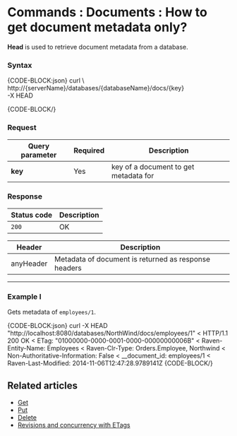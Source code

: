 # Commands : Documents : How to get document metadata only?

**Head** is used to retrieve document metadata from a database.


### Syntax

{CODE-BLOCK:json}
curl \ 
	http://{serverName}/databases/{databaseName}/docs/{key} \
	-X HEAD 

{CODE-BLOCK/}

### Request

| Query parameter | Required | Description |
| ------------- | -- | ---- |
| **key** | Yes | key of a document to get metadata for |


### Response

| Status code | Description |
| ----------- | - |
| `200` | OK |

| Header | Description |
| -------- | - |
| anyHeader | Metadata of document is returned as response headers |

<hr />

### Example I

Gets metadata of `employees/1`.

{CODE-BLOCK:json}
curl -X HEAD "http://localhost:8080/databases/NorthWind/docs/employees/1" 
< HTTP/1.1 200 OK
< ETag: "01000000-0000-0001-0000-00000000006B"
< Raven-Entity-Name: Employees
< Raven-Clr-Type: Orders.Employee, Northwind
< Non-Authoritative-Information: False
< __document_id: employees/1
< Raven-Last-Modified: 2014-11-06T12:47:28.9789141Z
{CODE-BLOCK/}


## Related articles

- [Get](../../../../client-api/commands/documents/get)  
- [Put](../../../../client-api/commands/documents/put)  
- [Delete](../../../../client-api/commands/documents/delete)  
- [Revisions and concurrency with ETags](../../../../client-api/concurrency/revisions-and-concurrency-with-etags)   